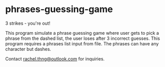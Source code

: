 # phrases-guessing-game
3 strikes - you're out!

This program simulate a phrase guessing game where user gets to pick a phrase from the dashed list, the user loses after 3 incorrect guesses.
This program requires a phrases list input from file. The phrases can have any character but dashes.

Contact rachel.thng@outlook.com for inquiries.
